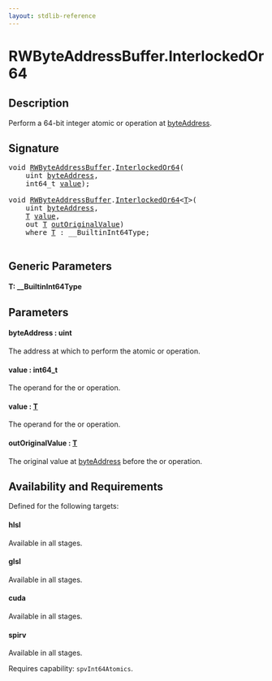 ```yaml
---
layout: stdlib-reference
---
```


# RWByteAddressBuffer\.InterlockedOr64

## Description

Perform a 64-bit integer atomic or operation at <span class='code'><a href="interlockedor64-0b.html#decl-byteAddress" class="code_param">byteAddress</a></span>.



## Signature 

<pre>
<span class="code_keyword">void</span> <a href="../types/rwbyteaddressbuffer-0126d/index.html" class="code_type">RWByteAddressBuffer</a>.<a href="interlockedor64-0b.html">InterlockedOr64</a>(
    <span class="code_keyword">uint</span> <a href="interlockedor64-0b.html#decl-byteAddress" class="code_param">byteAddress</a>,
    int64_t <a href="interlockedor64-0b.html#decl-value" class="code_param">value</a>);

<span class="code_keyword">void</span> <a href="../types/rwbyteaddressbuffer-0126d/index.html" class="code_type">RWByteAddressBuffer</a>.<a href="interlockedor64-0b.html">InterlockedOr64</a>&lt;<a href="interlockedor64-0b.html#typeparam-T" class="code_type">T</a>&gt;(
    <span class="code_keyword">uint</span> <a href="interlockedor64-0b.html#decl-byteAddress" class="code_param">byteAddress</a>,
    <a href="interlockedor64-0b.html#typeparam-T" class="code_type">T</a> <a href="interlockedor64-0b.html#decl-value" class="code_param">value</a>,
    <span class="code_keyword">out</span> <a href="interlockedor64-0b.html#typeparam-T" class="code_type">T</a> <a href="interlockedor64-0b.html#decl-outOriginalValue" class="code_param">outOriginalValue</a>)
    <span class='code_keyword'>where</span> <a href="interlockedor64-0b.html#typeparam-T" class="code_type">T</a> : __BuiltinInt64Type;

</pre>

## Generic Parameters

####  <a id="typeparam-T"></a>T: \_\_BuiltinInt64Type

## Parameters

####  <a id="decl-byteAddress"></a>byteAddress  : uint
The address at which to perform the atomic or operation.

####  <a id="decl-value"></a>value  : int64\_t
The operand for the or operation.

####  <a id="decl-value"></a>value  : [T](interlockedor64-0b.html#typeparam-T)
The operand for the or operation.

####  <a id="decl-outOriginalValue"></a>outOriginalValue  : [T](interlockedor64-0b.html#typeparam-T)
The original value at <span class='code'><a href="interlockedor64-0b.html#decl-byteAddress" class="code_param">byteAddress</a></span> before the or operation.


## Availability and Requirements

Defined for the following targets:

#### hlsl
Available in all stages.

#### glsl
Available in all stages.

#### cuda
Available in all stages.

#### spirv
Available in all stages.

Requires capability: `spvInt64Atomics`.


